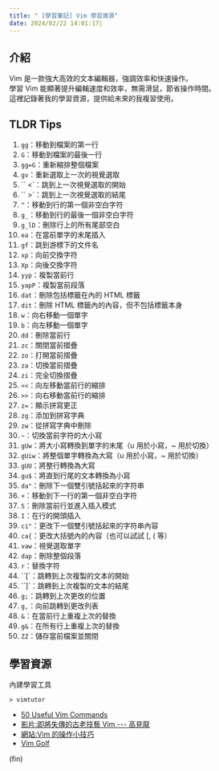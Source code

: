 ```yaml
---
title: " [學習筆記] Vim 學習資源"
date: 2024/02/22 14:01:17◊
---
```


## 介紹

Vim 是一款強大高效的文本編輯器，強調效率和快速操作。  
學習 Vim 能顯著提升編輯速度和效率，無需滑鼠，節省操作時間。  
這裡記錄著我的學習資源，提供給未來的我複習使用。

## TLDR Tips

1. `gg`：移動到檔案的第一行
2. `G`：移動到檔案的最後一行
3. `gg=G`：重新縮排整個檔案
4. `gv`：重新選取上一次的視覺選取
5. `` <`：跳到上一次視覺選取的開始
6. `` >`：跳到上一次視覺選取的結尾
7. `^`：移動到行的第一個非空白字符
8. `g_`：移動到行的最後一個非空白字符
9. `g_lD`：刪除行上的所有尾部空白
10. `ea`：在當前單字的末尾插入
11. `gf`：跳到游標下的文件名
12. `xp`：向前交換字符
13. `Xp`：向後交換字符
14. `yyp`：複製當前行
15. `yapP`：複製當前段落
16. `dat`：刪除包括標籤在內的 HTML 標籤
17. `dit`：刪除 HTML 標籤內的內容，但不包括標籤本身
18. `w`：向右移動一個單字
19. `b`：向左移動一個單字
20. `dd`：刪除當前行
21. `zc`：關閉當前摺疊
22. `zo`：打開當前摺疊
23. `za`：切換當前摺疊
24. `zi`：完全切換摺疊
25. `<<`：向左移動當前行的縮排
26. `>>`：向右移動當前行的縮排
27. `z=`：顯示拼寫更正
28. `zg`：添加到拼寫字典
29. `zw`：從拼寫字典中刪除
30. `~`：切換當前字符的大小寫
31. `gUw`：將大小寫轉換到單字的末尾（u 用於小寫，~ 用於切換）
32. `gUiw`：將整個單字轉換為大寫（u 用於小寫，~ 用於切換）
33. `gUU`：將整行轉換為大寫
34. `gu$`：將直到行尾的文本轉換為小寫
35. `da"`：刪除下一個雙引號括起來的字符串
36. `+`：移動到下一行的第一個非空白字符
37. `S`：刪除當前行並進入插入模式
38. `I`：在行的開頭插入
39. `ci"`：更改下一個雙引號括起來的字符串內容
40. `ca{`：更改大括號內的內容（也可以試試 [, ( 等）
41. `vaw`：視覺選取單字
42. `dap`：刪除整個段落
43. `r`：替換字符
44. ``[`：跳轉到上次複製的文本的開始
45. ``]`：跳轉到上次複製的文本的結尾
46. `g;`：跳轉到上次更改的位置
47. `g,`：向前跳轉到更改列表
48. `&`：在當前行上重複上次的替換
49. `g&`：在所有行上重複上次的替換
50. `ZZ`：儲存當前檔案並關閉

## 學習資源

內建學習工具

```terminal
> vimtutor
```

- [50 Useful Vim Commands](https://vimtricks.com/p/50-useful-vim-commands/)
- [影片:即將失傳的古老技藝 Vim --- 高見龍](https://www.youtube.com/playlist?list=PLBd8JGCAcUAH56L2CYF7SmWJYKwHQYUDI)
- [網站:Vim 的操作小技巧](https://kaochenlong.com/2011/12/28/vim-tips/)
- [Vim Golf](https://www.vimgolf.com/)

(fin)
